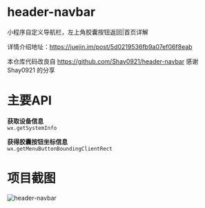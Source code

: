 # header-navbar
小程序自定义导航栏，左上角胶囊按钮返回|首页详解

详情介绍地址：https://juejin.im/post/5d0219536fb9a07ef06f8eab

本仓库代码改良自 https://github.com/Shay0921/header-navbar
感谢 Shay0921 的分享

# 主要API
**获取设备信息**<br>
`wx.getSystemInfo`

**获得胶囊按钮坐标信息**<br>
`wx.getMenuButtonBoundingClientRect`


# 项目截图
![header-navbar](https://github.com/Shay0921/header-navbar/blob/master/img/img.png?raw=true)
